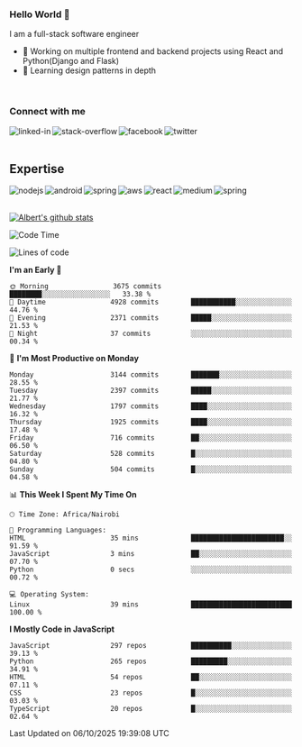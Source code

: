

### Hello World 👋
I am a full-stack software engineer
- 🔭 Working on multiple frontend and backend projects using React and Python(Django and Flask)
- 🌱 Learning design patterns in depth

<br>

### Connect with me

[<img align="left" alt="linked-in" src="https://img.shields.io/badge/linkedin-%230077B5.svg?&style=for-the-badge&logo=linkedin&logoColor=white" />](https://www.linkedin.com/in/albert-byrone/)

<!-- [<img align="left" alt="medium" src="https://img.shields.io/badge/medium-%2312100E.svg?&style=for-the-badge&logo=medium&logoColor=white" />](https://56faisal.medium.com/) -->

[<img align="left" alt="stack-overflow" src="https://img.shields.io/badge/stack%20overflow-FE7A16?logo=stack-overflow&logoColor=white&style=for-the-badge" />](https://stackoverflow.com/users/11916317/albert-byrone)

[<img align="left" alt="facebook" src="https://img.shields.io/badge/facebook-%231877F2.svg?&style=for-the-badge&logo=facebook&logoColor=white" />](https://web.facebook.com/albert.byrone.1/)

[<img align="left" alt="twitter" src="https://img.shields.io/badge/twitter-%231DA1F2.svg?&style=for-the-badge&logo=twitter&logoColor=white" />](https://twitter.com/byrone_albert)

<br>

<br>

## Expertise
<img align="left" alt="nodejs" src="https://img.shields.io/badge/python%20-%2343853D.svg?&style=for-the-badge&logo=node.js&logoColor=white" />
<img align="left" alt="android" src="https://img.shields.io/badge/Flask-3DDC84?logo=android&logoColor=white&style=for-the-badge" />
<img align="left" alt="spring" src="https://img.shields.io/badge/drf%20-%236DB33F.svg?&style=for-the-badge&logo=spring&logoColor=white" />
<img align="left" alt="aws" src="https://img.shields.io/badge/django%20AWS-%23232F3E?logo=amazon-aws&logoColor=white&style=for-the-badge" />
<img align="left" alt="react" src="https://img.shields.io/badge/react%20-%2320232a.svg?&style=for-the-badge&logo=react&logoColor=%2361DAFB" />
<img align="left" alt="medium" src="https://img.shields.io/badge/Angular-%23316192.svg?&style=for-the-badge&logo=postgresql&logoColor=white" />
<img align="left" alt="spring" src="https://img.shields.io/badge/Javascript%20-%236DB33F.svg?&style=for-the-badge&logo=spring&logoColor=white" />
<br>
<br>


[![Albert's github stats](https://github-readme-stats.vercel.app/api?username=Albert-Byrone&count_private=true&show_icons=true&theme=radical&hide_rank=false)](https://github.com/anuraghazra/github-readme-stats)

<!-- [![Top Langs](https://github-readme-stats.vercel.app/api/top-langs/?username=Albert-Byrone&layout=compact)](https://github.com/anuraghazra/github-readme-stats) -->

<!--
**Albert-Byrone/Albert-Byrone** is a ✨ _special_ ✨ repository because its `README.md` (this file) appears on your GitHub profile.

Here are some ideas to get you started:

- 🔭 I’m currently working on ...
- 🌱 I’m currently learning ...
- 👯 I’m looking to collaborate on ...
- 🤔 I’m looking for help with ...
- 💬 Ask me about ...
- 📫 How to reach me: ...
- 😄 Pronouns: ...
- ⚡ Fun fact: ...
-->


<!--START_SECTION:waka-->
![Code Time](http://img.shields.io/badge/Code%20Time-2%2C048%20hrs%2021%20mins-blue)

![Lines of code](https://img.shields.io/badge/From%20Hello%20World%20I%27ve%20Written-83.1%20million%20lines%20of%20code-blue)

**I'm an Early 🐤** 

```text
🌞 Morning                3675 commits        ████████░░░░░░░░░░░░░░░░░   33.38 % 
🌆 Daytime                4928 commits        ███████████░░░░░░░░░░░░░░   44.76 % 
🌃 Evening                2371 commits        █████░░░░░░░░░░░░░░░░░░░░   21.53 % 
🌙 Night                  37 commits          ░░░░░░░░░░░░░░░░░░░░░░░░░   00.34 % 
```
📅 **I'm Most Productive on Monday** 

```text
Monday                   3144 commits        ███████░░░░░░░░░░░░░░░░░░   28.55 % 
Tuesday                  2397 commits        █████░░░░░░░░░░░░░░░░░░░░   21.77 % 
Wednesday                1797 commits        ████░░░░░░░░░░░░░░░░░░░░░   16.32 % 
Thursday                 1925 commits        ████░░░░░░░░░░░░░░░░░░░░░   17.48 % 
Friday                   716 commits         ██░░░░░░░░░░░░░░░░░░░░░░░   06.50 % 
Saturday                 528 commits         █░░░░░░░░░░░░░░░░░░░░░░░░   04.80 % 
Sunday                   504 commits         █░░░░░░░░░░░░░░░░░░░░░░░░   04.58 % 
```


📊 **This Week I Spent My Time On** 

```text
🕑︎ Time Zone: Africa/Nairobi

💬 Programming Languages: 
HTML                     35 mins             ███████████████████████░░   91.59 % 
JavaScript               3 mins              ██░░░░░░░░░░░░░░░░░░░░░░░   07.70 % 
Python                   0 secs              ░░░░░░░░░░░░░░░░░░░░░░░░░   00.72 % 

💻 Operating System: 
Linux                    39 mins             █████████████████████████   100.00 % 
```

**I Mostly Code in JavaScript** 

```text
JavaScript               297 repos           ██████████░░░░░░░░░░░░░░░   39.13 % 
Python                   265 repos           █████████░░░░░░░░░░░░░░░░   34.91 % 
HTML                     54 repos            ██░░░░░░░░░░░░░░░░░░░░░░░   07.11 % 
CSS                      23 repos            █░░░░░░░░░░░░░░░░░░░░░░░░   03.03 % 
TypeScript               20 repos            █░░░░░░░░░░░░░░░░░░░░░░░░   02.64 % 
```




 Last Updated on 06/10/2025 19:39:08 UTC
<!--END_SECTION:waka-->
